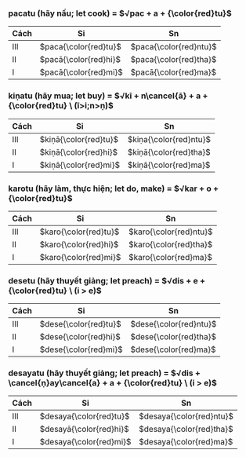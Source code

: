 ### $\textbf{pacatu}$ (hãy nấu; let cook) = $√pac + a + {\color{red}tu}$

| Cách | Si                     | Sn                      |
| ---- | ---------------------- | ----------------------- |
| III  | $paca{\color{red}tu}$  | $paca{\color{red}ntu}$  |
| II   | $pacā{\color{red}hi}$  | $paca{\color{red}tha}$  |
| I    | $pacā{\color{red}mi}$  | $pacā{\color{red}ma}$   |

### $\textbf{kiṇatu}$ (hãy mua; let buy) = $√kī + n\cancel{ā} + a + {\color{red}tu} \ (ī>i;n>ṇ)$

| Cách | Si                     | Sn                      |
| ---- | ---------------------- | ----------------------- |
| III  | $kiṇā{\color{red}tu}$  | $kiṇa{\color{red}ntu}$  |
| II   | $kiṇā{\color{red}hi}$  | $kiṇā{\color{red}tha}$  |
| I    | $kiṇā{\color{red}mi}$  | $kiṇā{\color{red}ma}$   |

### $\textbf{karotu}$ (hãy làm, thực hiện; let do, make) = $√kar + o + {\color{red}tu}$

| Cách | Si                     | Sn                      |
| ---- | ---------------------- | ----------------------- |
| III  | $karo{\color{red}tu}$  | $karo{\color{red}ntu}$  |
| II   | $karo{\color{red}hi}$  | $karo{\color{red}tha}$  |
| I    | $karo{\color{red}mi}$  | $karo{\color{red}ma}$   |

### $\textbf{desetu}$ (hãy thuyết giảng; let preach) = $√dis + e + {\color{red}tu} \ (i > e)$

| Cách | Si                     | Sn                      |
| ---- | ---------------------- | ----------------------- |
| III  | $dese{\color{red}tu}$  | $dese{\color{red}ntu}$  |
| II   | $dese{\color{red}hi}$  | $dese{\color{red}tha}$  |
| I    | $dese{\color{red}mi}$  | $dese{\color{red}ma}$   |

### $\textbf{desayatu}$ (hãy thuyết giảng; let preach) = $√dis + \cancel{ṇ}ay\cancel{a} + a + {\color{red}tu} \ (i > e)$

| Cách | Si                       | Sn                        |
| ---- | ------------------------ | ------------------------- |
| III  | $desaya{\color{red}tu}$  | $desaya{\color{red}ntu}$  |
| II   | $desayā{\color{red}hi}$  | $desaya{\color{red}tha}$  |
| I    | $desaya{\color{red}mi}$  | $desaya{\color{red}ma}$   |